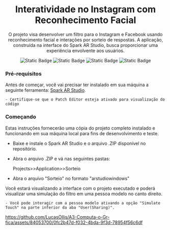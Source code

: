 <h1 align="center">Interatividade no Instagram com Reconhecimento Facial</h1>

<p align="center">O projeto visa desenvolver um filtro para o Instagram e Facebook usando reconhecimento facial e interações por sorteio de respostas. A aplicação, construída na interface do Spark AR Studio, busca proporcionar uma experiência envolvente aos usuários.</p>

<p align="center">
  <img alt="Static Badge" src="https://img.shields.io/badge/Spark%20AR%20Studio-gray?logo=sparkar">

  <img alt="Static Badge" src="https://img.shields.io/badge/Meta-gray?logo=meta">

  <img alt="Static Badge" src="https://img.shields.io/badge/Adobe%20After%20Effects-gray?logo=adobeaftereffects">

  <img alt="Static Badge" src="https://img.shields.io/badge/Status-Done-green">

### Pré-requisitos

Antes de começar, você vai precisar ter instalado em sua máquina a seguinte ferramenta:
[Spark AR Studio](https://spark.meta.com/download/). 

`- Certifique-se que o Patch Editor esteja ativado para visualização do código`

### Começando

Estas instruções fornecerão uma cópia do projeto completo instalado e funcionando em sua máquina local para fins de desenvolvimento e teste.

* Baixe e instale o Spark AR Studio e o arquivo .ZIP disponível no repositório.
  
* Abra o arquivo .ZIP e vá nas seguintes pastas:
  
  Projects>>Application>>Sorteio

* Abra o arquivo "Sorteio" no formato "arstudiowindows"

Você estará visualizando a interface com o projeto executado e poderá visualizar uma simulação do filtro em uma pessoa modelo no canto direito.

`- Você pode interagir com a pessoa modelo ativando a opção "Simulate Touch" na parte inferior da aba "User(Sharing)".`

https://github.com/LucasOllis/A3-Computa-o-Gr-fica/assets/84053700/0fc2b47d-f032-4bda-9f3d-78954f56c6df
